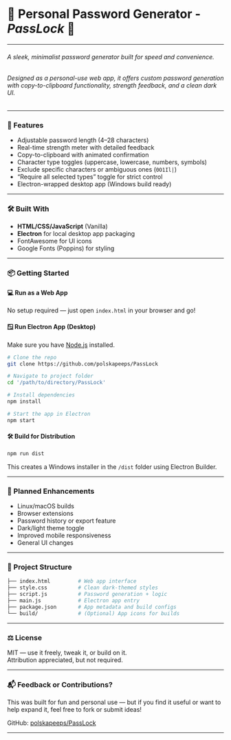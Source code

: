  # 🔑 Personal Password Generator - *PassLock* 🔑

 ---

###### A sleek, minimalist password generator built for speed and convenience.  
###### Designed as a personal-use web app, it offers custom password generation with copy-to-clipboard functionality, strength feedback, and a clean dark UI.

---

### 🚀 Features

- Adjustable password length (4–28 characters)
- Real-time strength meter with detailed feedback
- Copy-to-clipboard with animated confirmation
- Character type toggles (uppercase, lowercase, numbers, symbols)
- Exclude specific characters or ambiguous ones (`0O1Il|`)
- “Require all selected types” toggle for strict control
- Electron-wrapped desktop app (Windows build ready)

---

### 🛠 Built With

- **HTML/CSS/JavaScript** (Vanilla)
- **Electron** for local desktop app packaging  
- FontAwesome for UI icons  
- Google Fonts (Poppins) for styling

---

### 📦 Getting Started

#### 💻 Run as a Web App

No setup required — just open `index.html` in your browser and go!

#### 🪟 Run Electron App (Desktop)

Make sure you have [Node.js](https://nodejs.org/) installed.

```bash
# Clone the repo
git clone https://github.com/polskapeeps/PassLock

# Navigate to project folder
cd '/path/to/directory/PassLock'

# Install dependencies
npm install

# Start the app in Electron
npm start
```

#### 🛠 Build for Distribution

```bash
npm run dist
```

This creates a Windows installer in the `/dist` folder using Electron Builder.

---

### 🧩 Planned Enhancements

- Linux/macOS builds
- Browser extensions
- Password history or export feature
- Dark/light theme toggle
- Improved mobile responsiveness
- General UI changes

---

### 📁 Project Structure

```bash
├── index.html         # Web app interface
├── style.css          # Clean dark-themed styles
├── script.js          # Password generation + logic
├── main.js            # Electron app entry
├── package.json       # App metadata and build configs
└── build/             # (Optional) App icons for builds
```

---

### ⚖ License

MIT — use it freely, tweak it, or build on it.  
Attribution appreciated, but not required.

---

### 📬 Feedback or Contributions?

This was built for fun and personal use — but if you find it useful or want to help expand it, feel free to fork or submit ideas!

GitHub: [polskapeeps/PassLock](https://github.com/polskapeeps/PassLock)

---